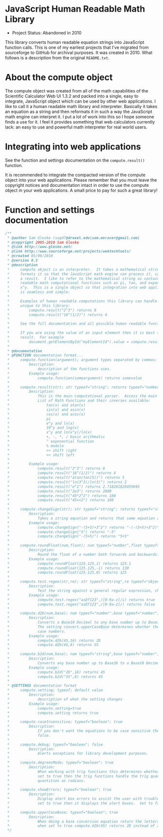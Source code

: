 # JavaScript Human Readable Math Library

* Project Status: Abandoned in 2010

This library converts human readable equation strings into JavaScript function
calls.  This is one of my earliest projects that I've migrated from sourceforge
to GitHub for archival purposes.  It was created in 2010.  What follows is a
description from the original `README.txt`.

# About the compute object

The compute object was created from all of the math capabilities of the
Scientific Calculator Web UI 1.3.2 and packed into a single, easy to integrate,
JavaScript object which can be used by other web applications.  I like to call
it a human readable math library and interpreter.  Basically it takes an
equation as a string and then reformats it in such a way the JavaScript math
engine can interpret it.  I put a lot of work into this so I hope someone finds
a use for it.  I feel it provides something that web calculators currently lack:
an easy to use and powerful math interpreter for real world users.

# Integrating into web applications

See the function and settings documentation on the `compute.result()` function.

It is recommended to integrate the compacted version of the compute object into
your web applications.  Please remember that you must leave the copyright
notices and documentation intact in order to use the compute object in your web
applications.  A small price to pay for such a great library!

# Function and settings documentation

```javascript
/**
 * @author Sam Gleske (sag47@drexel.edu|sam.mxracer@gmail.com)
 * @copyright 2005-2010 Sam Gleske
 * @link http://www.gleske.net/
 * @link http://www.sourceforge.net/projects/webtechtools/
 * @created 05/06/2010
 * @version 0.3
 * @description
 *     compute object is an interpreter.  It takes a mathematical string and
 *     formats it so that the JavaScript math engine can process it, calculating
 *     a result.  I like to refer to the mathematical string as containing human
 *     readable math computational functions such as pi, tan, and exponentials
 *     x^y.  This is a single object so that integration into web applications
 *     is seamless and simple.
 *
 *     Examples of human readable computations this library can handle that are
 *     unique to this library:
 *         compute.result("2^3") returns 8
 *         compute.result("16^(1/2)") returns 4
 *
 *     See the full documentation and all possible human readable functions in the non-compact version of the compute object.
 *
 *     If you are using the value of an input element then it is best to convert the value to a string before computing the
 *     result.  For example
 *         document.getElementById("myElementId").value = compute.result(document.getElementById("myElementId").value.toString());
 *
 * @documentation
 * @FUNCTION documentation format...
 *     compute.function(argument); argument types separated by commas; return type
 *         Description:
 *             description of the functions uses.
 *         Example usage:
 *             compute.function(someargument) returns somevalue
 *
 *     compute.result(str); str typeof="string"; returns typeof="number"
 *         Description:
 *             This is the main computational parser.  Access the main functionality of the math library through this function.
 *             List of Math Functions and their inverses available:
 *                 tan(x) and atan(x)
 *                 sin(x) and asin(x)
 *                 cos(x) and acos(x)
 *                 pi
 *                 e^y and ln(x)
 *                 10^y and log(x)
 *                 x^y and ln(x^y)/ln(x)
 *                 +, -, *, / basic arithmatic
 *                 ^ exponential function
 *                 % modulo
 *                 >> shift right
 *                 << shift left
 *
 *         Example usage:
 *             compute.result("2^3") returns 8
 *             compute.result("16^(1/2)") returns 4
 *             compute.result("atan(tan(5))") returns 5
 *             compute.result("ln(3^2)/ln(3)") returns 2
 *             compute.result("e^1") returns 2.718281828459045
 *             compute.result("2e3") returns 2000
 *             compute.result("45*2^2") returns 180
 *             compute.result("45<<2") returns 180
 *
 *     compute.changeSign(str); str typeof="string"; returns typeof="string" or returns false
 *         Description:
 *             Takes a string equation and returns that same equation as a string wrapped with a negative value.
 *         Example usage:
 *             compute.changeSign("-(5+5)+3^2") returns "-(-(5+5)+3^2)"
 *             compute.changeSign("5") returns "-5"
 *             compute.changeSign("-(5+5)") returns "5+5"
 *
 *     compute.roundFloat(num,float); num typeof="number",float typeof="number"; returns typeof="number"
 *         Description:
 *             Round the float of a number both forwards and backwards.
 *         Example usage:
 *             compute.roundFloat(125.125,1) returns 125.1
 *             compute.roundFloat(125.125,-1) returns 130
 *             compute.roundFloat(125.125,0) returns 125
 *
 *     compute.test.regex(str,re); str typeof="string",re typeof="object"; returns typeof="boolean"
 *         Description:
 *             Test the string against a general regular expression, character by character.
 *         Example usage:
 *             compute.test.regex("asDf123",/[0-9a-z]/i) returns true
 *             compute.test.regex("asDf123",/[0-9a-z]/) returns false
 *
 *     compute.d2b(num,base); num typeof="number",base typeof="number";returns typeof="string" or returns false
 *         Description:
 *             Converts a Base10 Decimal to any base number up to Base36.  If conversion fails then it returns false.
 *             The setting convert.upperCaseBase determines whether the returned number will be in upper case or lower
 *             case numbers.
 *         Example usage:
 *             compute.d2b(45,16) returns 2D
 *             compute.d2b(45,8) returns 55
 *
 *     compute.b2d(num,base); num typeof="string",base typeof="number";returns typeof="string" or returns false
 *         Description:
 *             Converts any base number up to Base36 to a Base10 Decimal.  If conversion fails then it returns false.
 *         Example usage:
 *             compute.b2d("2D",16) returns 45
 *             compute.b2d("55",8) returns 45
 *
 * @SETTINGS documentation format
 *     compute.setting; typeof; default value
 *         Description:
 *             description of what the setting changes
 *         Example usage:
 *             compute.setting=true
 *             compute.setting returns true
 *
 *     compute.caseInsensitive; typeof="boolean"; true
 *         Description:
 *             If you don't want the equations to be case sensitive then set this option to true.  Otherwise set to
 *             false.
 *
 *     compute.debug; typeof="boolean"; false
 *         Description:
 *             Alerts exceptions for library development purposes.
 *
 *     compute.degreesMode; typeof="boolean"; true
 *         Description:
 *             When working with trig functions this determines whether they're handled as degrees or radians.  When
 *             set to true then the trig functions handle the trig quantities as degrees.  False will handle the trig
 *             quantities as radians.
 *
 *     compute.showErrors; typeof="boolean"; true
 *         Description:
 *             Display alert box errors to assist the user with troubleshooting their equation for computation.  When
 *             set to true then it displays the alert boxes.  Set to false to quiet the alerts
 *
 *     compute.upperCaseBase; typeof="boolean"; true
 *         Description:
 *             When doing a base conversion equation return the letters in all caps when set to true.  For example
 *             when set to true compute.d2b(45) returns 2D instead of 2d.
 */
```
